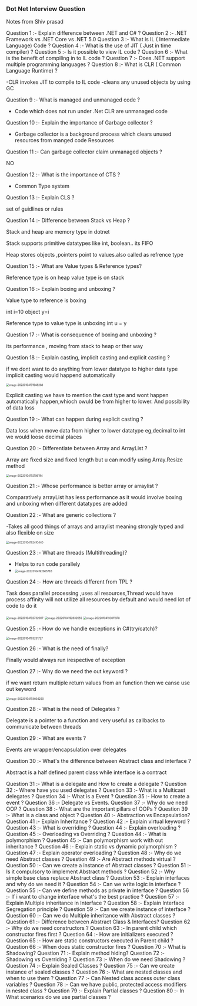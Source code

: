### Dot Net Interview Question

Notes from Shiv prasad 

Question 1 :- Explain difference between .NET and C# ?
Question 2 :- .NET Framework vs .NET Core vs .NET 5.0
Question 3 :- What is IL ( Intermediate Language) Code ?
Question 4 :- What is the use of JIT ( Just in time compiler) ?
Question 5 :- Is it possible to view IL code ?
Question 6 :- What is the benefit of compiling in to IL code ?
Question 7 :- Does .NET support multiple programming languages ?
Question 8 :- What is CLR ( Common Language Runtime) ?

-CLR invokes JIT to compile to IL code
-cleans any unused objects by using GC

Question 9 :- What is managed and unmanaged code ?
- Code which does not run under .Net CLR are unmanaged code


Question 10 :- Explain the importance of Garbage collector ?

- Garbage collector is a background process which clears unused resources from manged code Resources 

Question 11 :- Can garbage collector claim unmanaged objects ?

NO

Question 12 :- What is the importance of CTS ?
- Common Type system

Question 13 :- Explain CLS ?

set of guidlines or rules

Question 14 :- Difference between Stack vs Heap ?

Stack and heap are memory type in dotnet

Stack supports primitive datatypes like int, boolean.. its FIFO

Heap stores objects ,pointers point to values.also called as refrence type

Question 15 :- What are Value types & Reference types?

Reference type is on heap 
value type is on stack

Question 16 :- Explain boxing and unboxing ?

Value type to reference is boxing

int i=10
object y=i

Reference type to value type is unboxing
int u = y 


Question 17 :- What is consequence of boxing and unboxing ?

its performance , moving from stack to heap or ther way

Question 18 :- Explain casting, implicit casting and explicit casting ?

if we dont want to do anything from lower datatype to higher data type implicit casting would happend automatically

<img src="C:\MIlton\Repo\Githib\learning\Learning\interview questions\images\image-20220104191548288.png" alt="image-20220104191548288" style="zoom:50%;" />



Explicit casting we have to mention the cast type and wont happen automatically happen,whioch owuld be from higher to lower. And possibility of data loss



Question 19 :- What can happen during explicit casting ?

Data loss when move data from higher to lower datatype eg,decimal to int we would loose decimal places

Question 20 :- Differentiate between Array and ArrayList ?

Array are fixed size and  fixed length but u can modify using Array.Resize method



<img src="C:\MIlton\Repo\Githib\learning\Learning\interview questions\images\image-20220104192106194.png" alt="image-20220104192106194" style="zoom:50%;" />

Question 21 :- Whose performance is better array or arraylist ?

Comparatively arrayList has less performance as it would involve boxing and unboxing when different datatypes are added

Question 22 :- What are generic collections ?

-Takes all good things of arrays and arraylist meaning strongly typed and also flexible on size

<img src="C:\MIlton\Repo\Githib\learning\Learning\interview questions\images\image-20220104192410440.png" alt="image-20220104192410440" style="zoom:50%;" />



Question 23 :- What are threads (Multithreading)?

- Helps to run code parallely
- <img src="C:\MIlton\Repo\Githib\learning\Learning\interview questions\images\image-20220104192605763.png" alt="image-20220104192605763" style="zoom:50%;" />

Question 24 :- How are threads different from TPL ?

Task does parallel processing ,uses all resources,Thread would have process affinity will not utilize all resources by default and would need lot of code to do it



<img src="C:\MIlton\Repo\Githib\learning\Learning\interview questions\images\image-20220104192732007.png" alt="image-20220104192732007" style="zoom:50%;" />

<img src="C:\MIlton\Repo\Githib\learning\Learning\interview questions\images\image-20220104192832055.png" alt="image-20220104192832055" style="zoom:50%;" />



<img src="C:\MIlton\Repo\Githib\learning\Learning\interview questions\images\image-20220104193011978.png" alt="image-20220104193011978" style="zoom:50%;" />



Question 25 :- How do we handle exceptions in C#(try/catch)?



<img src="C:\MIlton\Repo\Githib\learning\Learning\interview questions\images\image-20220104193231727.png" alt="image-20220104193231727" style="zoom:50%;" />

Question 26 :- What is the need of finally?

Finally would always run irespective of exception

Question 27 :- Why do we need the out keyword ?

if we want return multiple return values from an function then we canse use out keyword

<img src="C:\MIlton\Repo\Githib\learning\Learning\interview questions\images\image-20220104193604220.png" alt="image-20220104193604220" style="zoom:50%;" />

Question 28 :- What is the need of Delegates ?

Delegate is a pointer to  a function and very useful as callbacks to communicate between threads

Question 29 :- What are events ?

Events are wrapper/encapsulation over delegates

Question 30 :- What's the difference between Abstract class and interface ?

Abstract is a half defined parent class while interface is a contract

Question 31  :- What is a delegate and How to create a delegate ?
Question 32  :- Where have you used delegates ?
Question 33  :- What is a Multicast delegates ?
Question 34  :- What is a Event ?
Question 35  :- How to create a event ?
Question 36  :- Delegate vs Events.
Question 37 :- Why do we need OOP ?
Question 38 :- What are the important pillars of OOPs ?
Question 39 :- What is a class and object ?
Question 40 :- Abstraction vs Encapsulation?
Question 41 :- Explain Inheritance ?
Question 42 :- Explain virtual keyword ?
Question 43 :- What is overriding ?
Question 44 :- Explain overloading ?
Question 45 :- Overloading vs Overriding ?
Question 44 :- What is polymorphism ?
Question 45 :- Can polymorphism work with out inheritance ?
Question 46 :- Explain static vs dynamic polymorphism ?
Question 47 :- Explain operator overloading ?
Question 48  :- Why do we need Abstract classes ?
Question 49  :- Are Abstract methods virtual ?
Question 50  :- Can we create a instance of Abstract classes ?
Question 51  :- Is it compulsory to implement Abstract methods ?
Question 52  :- Why simple base class replace Abstract class ?
Question 53  :- Explain interfaces and why do we need it ?
Question 54  :- Can we write logic in interface ?
Question 55  :- Can we define methods as private in interface ?
Question 56  :- If i want to change interface what's the best practice ?
Question 57  :- Explain Multiple inheritance in Interface ?
Question 58  :- Explain Interface Segregation principle ?
Question 59  :- Can we create instance of interface ?
Question 60  :- Can we do Multiple inheritance with Abstract classes ?
Question 61 :- Difference between Abstract Class & Interfaces?
Question 62  :- Why do we need constructors ?
Question 63  :- In parent child which constructor fires first ?
Question 64  :- How are initializers executed ?
Question 65  :- How are static constructors executed in Parent child ?
Question 66  :- When does static constructor fires ?
Question 70 :- What is Shadowing?
Question 71 :- Explain method hiding?
Question 72 :- Shadowing vs Overriding ?
Question 73 :- When do we need Shadowing ?
Question 74 :- Explain Sealed Classes ?
Question 75 :- Can we create instance of sealed classes ?
Question 76 :- What are nested classes and when to use them ?
Question 77 :- Can Nested class access outer class variables ?
Question 78 :- Can we have public, protected access modifiers in nested class ?
Question 79 :- Explain Partial classes ?
Question 80 :- In What scenarios do we use partial classes ?